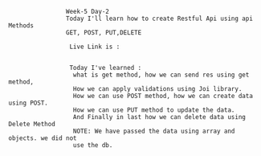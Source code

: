                     Week-5 Day-2
                    Today I'll learn how to create Restful Api using api Methods
                    GET, POST, PUT,DELETE
                     
                     Live Link is :


                     Today I've learned :
                      what is get method, how we can send res using get method,
                      How we can apply validations using Joi library.
                      How we can use POST method, how we can create data using POST.
                      How we can use PUT method to update the data.
                      And Finally in last how we can delete data using Delete Method
                      NOTE: We have passed the data using array and objects. we did not
                      use the db.
                      
